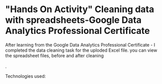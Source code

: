 # "Hands On Activity" Cleaning data with spreadsheets-Google Data Analytics Professional Certificate
After learning from the Google Data Analytics Professional Certificate  - I completed the data cleaning task for the uploded Excel file. 
you can view the spreadsheet files, before and after cleaning <br><br>.

Technologies used:<br>
